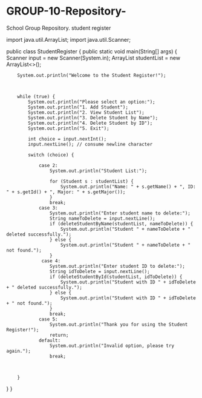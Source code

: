 # GROUP-10-Repository-
School Group Repository.
student register

import java.util.ArrayList;
import java.util.Scanner;

public class StudentRegister {
    public static void main(String[] args) {
        Scanner input = new Scanner(System.in);
        ArrayList<Student> studentList = new ArrayList<>();

        System.out.println("Welcome to the Student Register!");

        

        while (true) {
            System.out.println("Please select an option:");
            System.out.println("1. Add Student");
            System.out.println("2. View Student List");
            System.out.println("3. Delete Student by Name");
            System.out.println("4. Delete Student by ID");
            System.out.println("5. Exit");

            int choice = input.nextInt();
            input.nextLine(); // consume newline character

            switch (choice) {
    
                case 2:
                    System.out.println("Student List:");

                    for (Student s : studentList) {
                        System.out.println("Name: " + s.getName() + ", ID: " + s.getId() + ", Major: " + s.getMajor());
                    }
                    break;
                case 3:
                    System.out.println("Enter student name to delete:");
                    String nameToDelete = input.nextLine();
                    if (deleteStudentByName(studentList, nameToDelete)) {
                        System.out.println("Student " + nameToDelete + " deleted successfully.");
                    } else {
                        System.out.println("Student " + nameToDelete + " not found.");
                    }
                 case 4:
                    System.out.println("Enter student ID to delete:");
                    String idToDelete = input.nextLine();
                    if (deleteStudentById(studentList, idToDelete)) {
                        System.out.println("Student with ID " + idToDelete + " deleted successfully.");
                    } else {
                        System.out.println("Student with ID " + idToDelete + " not found.");
                    }
                    break;
                case 5:
                    System.out.println("Thank you for using the Student Register!");
                    return;
                default:
                    System.out.println("Invalid option, please try again.");
                    break;



        }

    
  
  }
}  
            
